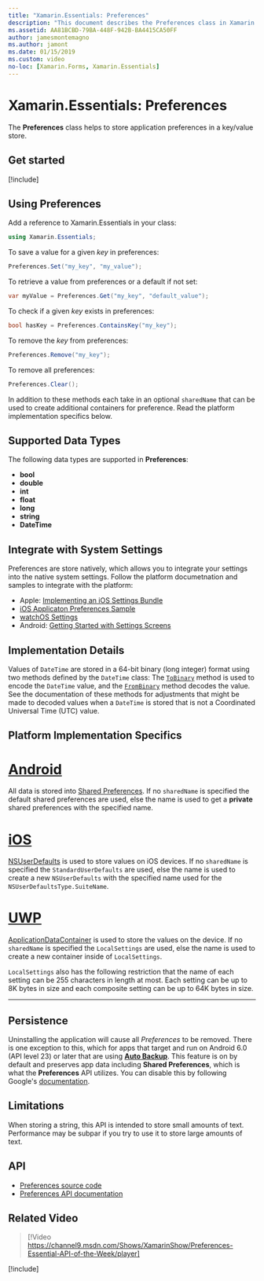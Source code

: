 ```yaml
---
title: "Xamarin.Essentials: Preferences"
description: "This document describes the Preferences class in Xamarin.Essentials, which saves application preferences in a key/value store. It discusses how to use the class and the types of data that can be stored."
ms.assetid: AA81BCBD-79BA-448F-942B-BA4415CA50FF
author: jamesmontemagno
ms.author: jamont
ms.date: 01/15/2019
ms.custom: video
no-loc: [Xamarin.Forms, Xamarin.Essentials]
---
```


# Xamarin.Essentials: Preferences

The **Preferences** class helps to store application preferences in a key/value store.

## Get started

[!include[](~/essentials/includes/get-started.md)]

## Using Preferences

Add a reference to Xamarin.Essentials in your class:

```csharp
using Xamarin.Essentials;
```

To save a value for a given _key_ in preferences:

```csharp
Preferences.Set("my_key", "my_value");
```

To retrieve a value from preferences or a default if not set:

```csharp
var myValue = Preferences.Get("my_key", "default_value");
```

To check if a given _key_ exists in preferences:

```csharp
bool hasKey = Preferences.ContainsKey("my_key");
```

To remove the _key_ from preferences:

```csharp
Preferences.Remove("my_key");
```

To remove all preferences:

```csharp
Preferences.Clear();
```

In addition to these methods each take in an optional `sharedName` that can be used to create additional containers for preference. Read the platform implementation specifics below.

## Supported Data Types

The following data types are supported in **Preferences**:

- **bool**
- **double**
- **int**
- **float**
- **long**
- **string**
- **DateTime**

## Integrate with System Settings

Preferences are store natively, which allows you to integrate your settings into the native system settings. Follow the platform documetnation and samples to integrate with the platform:

* Apple: [Implementing an iOS Settings Bundle](https://developer.apple.com/library/content/documentation/Cocoa/Conceptual/UserDefaults/Preferences/Preferences.html)
* [iOS Applicaton Preferences Sample](https://docs.microsoft.com/samples/xamarin/ios-samples/appprefs/)
* [watchOS Settings](https://developer.xamarin.com/guides/ios/watch/working-with/settings/)
* Android: [Getting Started with Settings Screens](https://developer.android.com/guide/topics/ui/settings.html)

## Implementation Details

Values of `DateTime` are stored in a 64-bit binary (long integer) format using two methods defined by the `DateTime` class: The [`ToBinary`](xref:System.DateTime.ToBinary) method is used to encode the `DateTime` value, and the [`FromBinary`](xref:System.DateTime.FromBinary(System.Int64)) method decodes the value. See the documentation of these methods for adjustments that might be made to decoded values when a `DateTime` is stored that is not a Coordinated Universal Time (UTC) value.

## Platform Implementation Specifics

# [Android](#tab/android)

All data is stored into [Shared Preferences](https://developer.android.com/training/data-storage/shared-preferences.html). If no `sharedName` is specified the default shared preferences are used, else the name is used to get a **private** shared preferences with the specified name.

# [iOS](#tab/ios)

[NSUserDefaults](https://docs.microsoft.com/xamarin/ios/app-fundamentals/user-defaults) is used to store values on iOS devices. If no `sharedName` is specified the `StandardUserDefaults` are used, else the name is used to create a new `NSUserDefaults` with the specified name used for the `NSUserDefaultsType.SuiteName`.

# [UWP](#tab/uwp)

[ApplicationDataContainer](https://docs.microsoft.com/uwp/api/windows.storage.applicationdatacontainer) is used to store the values on the device. If no `sharedName` is specified the `LocalSettings` are used, else the name is used to create a new container inside of `LocalSettings`.

`LocalSettings` also has the following restriction that the name of each setting can be 255 characters in length at most. Each setting can be up to 8K bytes in size and each composite setting can be up to 64K bytes in size.

--------------

## Persistence

Uninstalling the application will cause all _Preferences_ to be removed. There is one exception to this, which for apps that target and run on Android 6.0 (API level 23) or later that are using [__Auto Backup__](https://developer.android.com/guide/topics/data/autobackup). This feature is on by default and preserves app data including __Shared Preferences__, which is what the **Preferences** API utilizes. You can disable this by following Google's [documentation](https://developer.android.com/guide/topics/data/autobackup).

## Limitations

When storing a string, this API is intended to store small amounts of text.  Performance may be subpar if you try to use it to store large amounts of text.

## API

- [Preferences source code](https://github.com/xamarin/Essentials/tree/master/Xamarin.Essentials/Preferences)
- [Preferences API documentation](xref:Xamarin.Essentials.Preferences)

## Related Video

> [!Video https://channel9.msdn.com/Shows/XamarinShow/Preferences-Essential-API-of-the-Week/player]

[!include[](~/essentials/includes/xamarin-show-essentials.md)]
